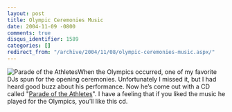 ```yaml
---
layout: post
title: Olympic Ceremonies Music
date: 2004-11-09 -0800
comments: true
disqus_identifier: 1589
categories: []
redirect_from: "/archive/2004/11/08/olympic-ceremonies-music.aspx/"
---
```


![Parade of the
Athletes](https://haacked.com/images/ParadeOfTheAthletes.jpg)When the
Olympics occurred, one of my favorite DJs spun for the opening
ceremonies. Unfortunately I missed it, but I had heard good buzz about
his performance. Now he’s come out with a CD called "[Parade of the
Athletes](http://www.amazon.com/exec/obidos/tg/detail/-/B000641ZKO/ref=pe_al_s_e9/002-3789674-5155237?v=glance&s=music#product-details "Parade of The Athletes")".
I have a feeling that if you liked the music he played for the Olympics,
you’ll like this cd.

